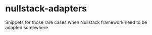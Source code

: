 # nullstack-adapters
Snippets for those rare cases when Nullstack framework need to be adapted somewhere
